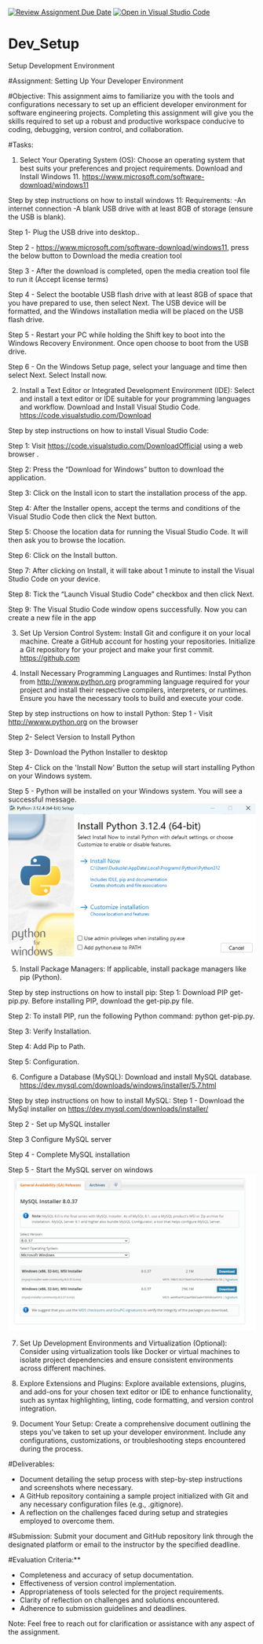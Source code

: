 [![Review Assignment Due Date](https://classroom.github.com/assets/deadline-readme-button-22041afd0340ce965d47ae6ef1cefeee28c7c493a6346c4f15d667ab976d596c.svg)](https://classroom.github.com/a/vbnbTt5m)
[![Open in Visual Studio Code](https://classroom.github.com/assets/open-in-vscode-2e0aaae1b6195c2367325f4f02e2d04e9abb55f0b24a779b69b11b9e10269abc.svg)](https://classroom.github.com/online_ide?assignment_repo_id=15287515&assignment_repo_type=AssignmentRepo)
# Dev_Setup
Setup Development Environment

#Assignment: Setting Up Your Developer Environment

#Objective:
This assignment aims to familiarize you with the tools and configurations necessary to set up an efficient developer environment for software engineering projects. Completing this assignment will give you the skills required to set up a robust and productive workspace conducive to coding, debugging, version control, and collaboration.

#Tasks:

1. Select Your Operating System (OS):
   Choose an operating system that best suits your preferences and project requirements. Download and Install Windows 11. https://www.microsoft.com/software-download/windows11

Step by step instructions on how to install windows 11:
Requirements:
-An internet connection
-A blank USB drive with at least 8GB of storage (ensure the USB is blank).

Step 1- Plug the USB drive into desktop..

Step 2 -  https://www.microsoft.com/software-download/windows11, press the below button to Download the media creation tool

Step 3 - After the download is completed, open the media creation tool file to run it (Accept license terms)

Step 4 - Select the bootable USB flash drive with at least 8GB of space that you have prepared to use, then select Next. The USB device will be formatted, and the Windows installation media will be placed on the USB flash drive.

Step 5 - Restart your PC while holding the Shift key to boot into the Windows Recovery Environment. Once open choose to boot from the USB drive.

Step 6 - On the Windows Setup page, select your language and time then select Next. Select Install now.

2. Install a Text Editor or Integrated Development Environment (IDE):
   Select and install a text editor or IDE suitable for your programming languages and workflow. Download and Install Visual Studio Code. https://code.visualstudio.com/Download

Step by step instructions on how to install Visual Studio Code:

Step 1: Visit https://code.visualstudio.com/DownloadOfficial using a web browser .

Step 2: Press the “Download for Windows” button to download the application.

Step 3: Click on the Install icon to start the installation process of the app.

Step 4: After the Installer opens, accept the terms and conditions of the Visual Studio Code then click the Next button.

Step 5: Choose the location data for running the Visual Studio Code. It will then ask you to browse the location.

Step 6: Click on the Install button.

Step 7: After clicking on Install, it will take about 1 minute to install the Visual Studio Code on your device.

Step 8: Tick the “Launch Visual Studio Code” checkbox and then click Next.

Step 9: The Visual Studio Code window opens successfully. Now you can create a new file in the app


3. Set Up Version Control System:
   Install Git and configure it on your local machine. Create a GitHub account for hosting your repositories. Initialize a Git repository for your project and make your first commit. https://github.com

4. Install Necessary Programming Languages and Runtimes:
  Instal Python from http://wwww.python.org programming language required for your project and install their respective compilers, interpreters, or runtimes. Ensure you have the necessary tools to build and execute your code.

Step by step instructions on how to install Python:
Step 1 - Visit http://wwww.python.org on the browser

Step 2- Select Version to Install Python

Step 3- Download the Python Installer to desktop

Step 4- Click on the 'Install Now' Button the setup will start installing Python on your Windows system.

Step 5 - Python will be installed on your Windows system. You will see a successful message.
![alt text](image-1.png)



5. Install Package Managers:
   If applicable, install package managers like pip (Python).

Step by step instructions on how to install pip:
Step 1: Download PIP get-pip.py. Before installing PIP, download the get-pip.py file. 

Step 2: To install PIP, run the following Python command: python get-pip.py.

Step 3: Verify Installation.

Step 4: Add Pip to Path. 

Step 5: Configuration.

6. Configure a Database (MySQL):
   Download and install MySQL database. https://dev.mysql.com/downloads/windows/installer/5.7.html


Step by step instructions on how to install MySQL:
Step 1 - Download the MySql installer on https://dev.mysql.com/downloads/installer/

Step 2 - Set up MySQL installer 

Step 3 Configure MySQL server

Step 4 - Complete MySQL installation

Step 5 - Start the MySQL server on windows
![alt text](image.png)



7. Set Up Development Environments and Virtualization (Optional):
   Consider using virtualization tools like Docker or virtual machines to isolate project dependencies and ensure consistent environments across different machines.

8. Explore Extensions and Plugins:
   Explore available extensions, plugins, and add-ons for your chosen text editor or IDE to enhance functionality, such as syntax highlighting, linting, code formatting, and version control integration.

9. Document Your Setup:
    Create a comprehensive document outlining the steps you've taken to set up your developer environment. Include any configurations, customizations, or troubleshooting steps encountered during the process. 

#Deliverables:
- Document detailing the setup process with step-by-step instructions and screenshots where necessary.
- A GitHub repository containing a sample project initialized with Git and any necessary configuration files (e.g., .gitignore).
- A reflection on the challenges faced during setup and strategies employed to overcome them.

#Submission:
Submit your document and GitHub repository link through the designated platform or email to the instructor by the specified deadline.

#Evaluation Criteria:**
- Completeness and accuracy of setup documentation.
- Effectiveness of version control implementation.
- Appropriateness of tools selected for the project requirements.
- Clarity of reflection on challenges and solutions encountered.
- Adherence to submission guidelines and deadlines.

Note: Feel free to reach out for clarification or assistance with any aspect of the assignment.
